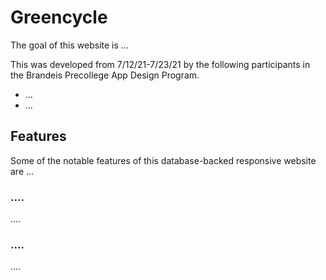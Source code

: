 # Greencycle

The goal of this website is ...

This was developed from 7/12/21-7/23/21 by the following participants 
in the Brandeis Precollege App Design Program.

* ...
* ...

## Features
Some of the notable features of this database-backed responsive website are ...

### ....
....


### ....
....

